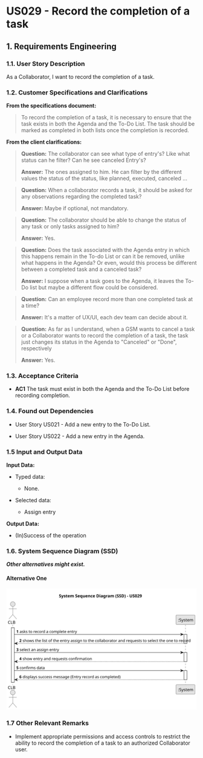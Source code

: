 # US029 - Record the completion of a task


## 1. Requirements Engineering

### 1.1. User Story Description

As a Collaborator, I want to record the completion of a task.

### 1.2. Customer Specifications and Clarifications 

**From the specifications document:**

>  To record the completion of a task, it is necessary to ensure that the task exists in both the Agenda and the To-Do List. 
> The task should be marked as completed in both lists once the completion is recorded.

**From the client clarifications:**

> **Question:** The collaborator can see what type of entry's? Like what status can he filter? Can he see canceled Entry's?
>
> **Answer:** The ones assigned to him. He can filter by the different values the status of the status, like planned, executed, canceled ...

> **Question:** When a collaborator records a task, it should be asked for any observations regarding the completed task?
>
> **Answer:** Maybe if optional, not mandatory.

> **Question:** The collaborator should be able to change the status of any task or only tasks assigned to him?
>
> **Answer:** Yes.

> **Question:** Does the task associated with the Agenda entry in which this happens remain in the To-do List or can it be removed, unlike what happens in the Agenda? Or even, would this process be different between a completed task and a canceled task?
>
> **Answer:** I suppose when a task goes to the Agenda, it leaves the To-Do list but maybe a different flow could be considered. 

> **Question:** Can an employee record more than one completed task at a time?
> 
> **Answer:** It's a matter of UX/UI, each dev team can decide about it.

> **Question:** As far as I understand, when a GSM wants to cancel a task or a Collaborator wants to record the completion of a task, the task just changes its status in the Agenda to "Canceled" or "Done", respectively
> 
> **Answer:** Yes.
### 1.3. Acceptance Criteria

* **AC1** The task must exist in both the Agenda and the To-Do List before recording completion.


### 1.4. Found out Dependencies

* User Story US021 - Add a new entry to the To-Do List.

* User Story US022 - Add a new entry in the Agenda.

### 1.5 Input and Output Data

**Input Data:**

* Typed data:
    * None.
	
* Selected data:
    * Assign entry

**Output Data:**

* (In)Success of the operation

### 1.6. System Sequence Diagram (SSD)

**_Other alternatives might exist._**

#### Alternative One

![System Sequence Diagram - Alternative One](svg/us029-system-sequence-diagram-alternative-one.svg)

### 1.7 Other Relevant Remarks

* Implement appropriate permissions and access controls to restrict the ability to record the completion of a task to an authorized Collaborator user.